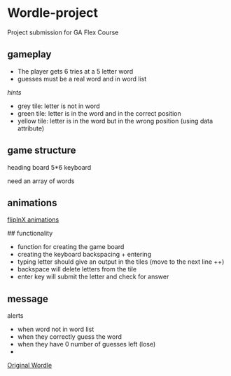 # Wordle-project
Project submission for GA Flex Course

## gameplay

- The player gets 6 tries at a 5 letter word
- guesses must be a real word and in word list

_hints_

- grey tile: letter is not in word 
- green tile: letter is in the word and in the correct position
- yellow tile: letter is in the word but in the wrong position
(using data attribute)
## game structure
heading
board 5*6
keyboard

need an array of words

## animations


[flipInX animations](https://animate.style/)
<link rel="stylesheet" href="https://cdnjs.cloudflare.com/ajax/libs/animate.css/4.1.1/animate.min.css"/>     
## functionality

- function for creating the game board 
- creating the keyboard
backspacing + entering 
- typing letter should give an output in the tiles (move to the next line ++)
- backspace will delete letters from the tile
- enter key will submit the letter and check for answer


## message

alerts
- when word not in word list
- when they correctly guess the word
- when they have 0 number of guesses left (lose)
- 


[Original Wordle](https://www.nytimes.com/games/wordle/index.html)